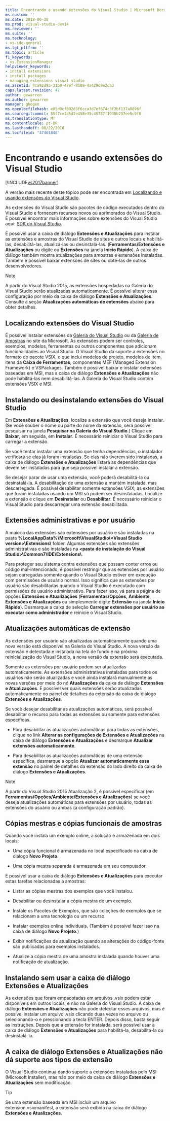 ```yaml
---
title: Encontrando e usando extensões do Visual Studio | Microsoft Docs
ms.custom: ''
ms.date: 2018-06-30
ms.prod: visual-studio-dev14
ms.reviewer: ''
ms.suite: ''
ms.technology:
- vs-ide-general
ms.tgt_pltfrm: ''
ms.topic: article
f1_keywords:
- vs.ExtensionManager
helpviewer_keywords:
- install extensions
- install packages
- managing extensions visual studio
ms.assetid: 4ca92d93-31b9-47ef-8109-4a429d9e2ca3
caps.latest.revision: 47
author: gewarren
ms.author: gewarren
manager: ghogen
ms.openlocfilehash: e05d9cf092d3f6cca3d7ef674c3f2bf137a0896f
ms.sourcegitcommit: 55f7ce2d5d2e458e35c45787f1935b237ee5c9f8
ms.translationtype: MT
ms.contentlocale: pt-BR
ms.lasthandoff: 08/22/2018
ms.locfileid: "47461848"
---
```

# <a name="finding-and-using-visual-studio-extensions"></a>Encontrando e usando extensões do Visual Studio
[!INCLUDE[vs2017banner](../includes/vs2017banner.md)]

A versão mais recente deste tópico pode ser encontrada em [Localizando e usando extensões do Visual Studio](https://docs.microsoft.com/visualstudio/ide/finding-and-using-visual-studio-extensions).  
  
As extensões do Visual Studio são pacotes de código executados dentro do Visual Studio e fornecem recursos novos ou aprimorados do Visual Studio. É possível encontrar mais informações sobre extensões do Visual Studio aqui: [SDK do Visual Studio](../extensibility/visual-studio-sdk.md).  
  
 É possível usar a caixa de diálogo **Extensões e Atualizações** para instalar as extensões e amostras do Visual Studio de sites e outros locais e habilitá-las, desabilitá-las, atualizá-las ou desinstalá-las. (**Ferramentas/Extensões e Atualizações** ou digite ou **Extensões** na janela **Início Rápido**). A caixa de diálogo também mostra atualizações para amostras e extensões instaladas. Também é possível baixar extensões de sites ou obtê-las de outros desenvolvedores.  
  
> [!NOTE]
>  A partir do Visual Studio 2015, as extensões hospedadas na Galeria do Visual Studio serão atualizadas automaticamente.  É possível alterar essa configuração por meio da caixa de diálogo **Extensões e Atualizações**.  Consulte a seção **Atualizações automáticas de extensões** abaixo para obter detalhes.  
  
## <a name="finding-visual-studio-extensions"></a>Localizando extensões do Visual Studio  
 É possível instalar extensões da [Galeria do Visual Studio](http://go.microsoft.com/fwlink/?LinkID=178891) ou da [Galeria de Amostras](http://go.microsoft.com/fwlink/?LinkId=245175) no site da Microsoft. As extensões podem ser controles, exemplos, modelos, ferramentas ou outros componentes que adicionam funcionalidades ao Visual Studio. O Visual Studio dá suporte a extensões no formato do pacote VSIX, o que inclui modelos de projeto, modelos de item, itens da **Caixa de Ferramentas**, componentes MEF (Managed Extension Framework) e VSPackages. Também é possível baixar e instalar extensões baseadas em MSI, mas a caixa de diálogo **Extensões e Atualizações** não pode habilitá-las nem desabilitá-las. A Galeria do Visual Studio contém extensões VSIX e MSI.  
  
## <a name="installing-or-uninstalling-visual-studio-extensions"></a>Instalando ou desinstalando extensões do Visual Studio  
 Em **Extensões e Atualizações**, localize a extensão que você deseja instalar. (Se você souber o nome ou parte do nome da extensão, será possível pesquisar na janela **Pesquisar na Galeria do Visual Studio**.) Clique em **Baixar**, em seguida, em **Instalar**. É necessário reiniciar o Visual Studio para carregar a extensão.  
  
 Se você tentar instalar uma extensão que tenha dependências, o instalador verificará se elas já foram instaladas. Se elas não tiverem sido instaladas, a caixa de diálogo **Extensões e Atualizações** listará as dependências que devem ser instaladas para que seja possível instalar a extensão.  
  
 Se desejar parar de usar uma extensão, você poderá desabilitá-la ou desinstalá-la. A desabilitação de uma extensão a mantém instalada, mas descarregada. É possível desabilitar somente extensões VSIX; as extensões que foram instaladas usando um MSI só podem ser desinstaladas. Localize a extensão e clique em **Desinstalar** ou **Desabilitar**. É necessário reiniciar o Visual Studio para descarregar uma extensão desabilitada.  
  
## <a name="per-user-and-administrative-extensions"></a>Extensões administrativas e por usuário  
 A maioria das extensões são extensões por usuário e são instaladas na pasta **%LocalAppData%\Microsoft\VisualStudio\\<Visual Studio version\>\Extensions\\** folder. Algumas extensões são extensões administrativas e são instaladas na **\<pasta de instalação do Visual Studio>\Common7\IDE\Extensions\\**.  
  
 Para proteger seu sistema contra extensões que possam conter erros ou código mal-intencionado, é possível restringir que as extensões por usuário sejam carregadas somente quando o Visual Studio estiver em execução com permissões de usuário normal. Isso significa que as extensões por usuário são desabilitadas quando o Visual Studio é executado com permissões de usuário administrativo. Para fazer isso, vá para a página de opções **Extensões e Atualizações** (**Ferramentas/Opções**, **Ambiente**, **Extensões e Atualizações** ou simplesmente digite **Extensão** na janela **Início Rápido**). Desmarque a caixa de seleção **Carregar extensões por usuário ao executar como administrador** e reinicie o Visual Studio.  
  
## <a name="automatic-extension-updates"></a>Atualizações automáticas de extensão  
 As extensões por usuário são atualizadas automaticamente quando uma nova versão está disponível na Galeria do Visual Studio.  A nova versão da extensão é detectada e instalada na tela de fundo e na próxima reinicialização do Visual Studio, a nova versão da extensão será executada.  
  
 Somente as extensões por usuário podem ser atualizadas automaticamente.  As extensões administrativas instaladas para todos os usuários não serão atualizadas e você ainda instalará manualmente as novas versões por meio do nó **Atualizações** da caixa de diálogo **Extensões e Atualizações**. É possível ver quais extensões serão atualizadas automaticamente no painel de detalhes da extensão da caixa de diálogo **Extensões e Atualizações**.  
  
 Se você desejar desabilitar as atualizações automáticas, será possível desabilitar o recurso para todas as extensões ou somente para extensões específicas.  
  
-   Para desabilitar as atualizações automáticas para todas as extensões, clique no link **Alterar as configurações de Extensões e Atualizações** na caixa de diálogo **Extensões e Atualizações** e desmarque **Atualizar extensões automaticamente**.  
  
-   Para desabilitar as atualizações automáticas de uma extensão específica, desmarque a opção **Atualizar automaticamente essa extensão** no painel de detalhes da extensão do lado direito da caixa de diálogo **Extensões e Atualizações**.  
  
> [!NOTE]
>  A partir do Visual Studio 2015 Atualização 2, é possível especificar (em **Ferramentas/Opções/Ambiente/Extensões e Atualizações**) se você deseja atualizações automáticas para extensões por usuário, todas as extensões do usuário ou ambas (a configuração padrão).  
  
## <a name="sample-master-copies-and-working-copies"></a>Cópias mestras e cópias funcionais de amostras  
 Quando você instala um exemplo online, a solução é armazenada em dois locais:  
  
-   Uma cópia funcional é armazenada no local especificado na caixa de diálogo **Novo Projeto**.  
  
-   Uma cópia mestra separada é armazenada em seu computador.  
  
 É possível usar a caixa de diálogo **Extensões e Atualizações** para executar estas tarefas relacionadas a amostras:  
  
-   Listar as cópias mestras dos exemplos que você instalou.  
  
-   Desabilitar ou desinstalar a cópia mestra de um exemplo.  
  
-   Instale os Pacotes de Exemplos, que são coleções de exemplos que se relacionam a uma tecnologia ou um recurso.  
  
-   Instalar exemplos online individuais. (Também é possível fazer isso na caixa de diálogo **Novo Projeto**.)  
  
-   Exibir notificações de atualização quando as alterações do código-fonte são publicadas para exemplos instalados.  
  
-   Atualize a cópia mestra de uma amostra instalada quando houver uma notificação de atualização.  
  
## <a name="installing-without-using-the-extensions-and-updates-dialog-box"></a>Instalando sem usar a caixa de diálogo Extensões e Atualizações  
 As extensões que foram empacotadas em arquivos .vsix podem estar disponíveis em outros locais, e não na Galeria do Visual Studio. A caixa de diálogo **Extensões e Atualizações** não pode detectar esses arquivos, mas é possível instalar um arquivo .vsix clicando duas vezes no arquivo ou selecionando-o e pressionando a tecla ENTER. Depois disso, basta seguir as instruções. Depois que a extensão for instalada, será possível usar a caixa de diálogo **Extensões e Atualizações** para habilitá-la, desabilitá-la ou desinstalá-la.  
  
## <a name="extension-types-not-supported-by-the-extensions-and-updates-dialog-box"></a>A caixa de diálogo Extensões e Atualizações não dá suporte aos tipos de extensão  
 O Visual Studio continua dando suporte a extensões instaladas pelo MSI (Microsoft Installer), mas não por meio da caixa de diálogo **Extensões e Atualizações** sem modificação.  
  
> [!TIP]
>  Se uma extensão baseada em MSI incluir um arquivo extension.vsixmanifest, a extensão será exibida na caixa de diálogo **Extensões e Atualizações**.



